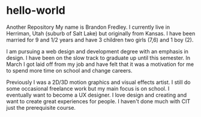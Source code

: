 # hello-world
Another Repository
My name is Brandon Fredley. I currently live in Herriman, Utah (suburb of Salt Lake) but originally from Kansas. I have been married for 9 and 1/2 years and have 3 children two girls (7,6) and 1 boy (2).

I am pursuing a web design and development degree with an emphasis in design. I have been on the slow track to graduate up until this semester. In March I got laid off from my job and have felt that it was a motivation for me to spend more time on school and change careers.

Previously I was a 2D/3D motion graphics and visual effects artist. I still do some occasional freelance work but my main focus is on school. I eventually want to become a UX designer. I love design and creating and want to create great experiences for people. I haven't done much with CIT just the prerequisite course. 
